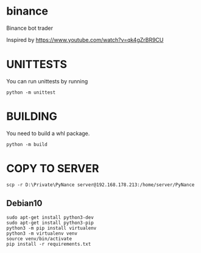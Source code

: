 # binance
Binance bot trader

Inspired by https://www.youtube.com/watch?v=qk4gZrBR9CU

# UNITTESTS

You can run unittests by running

    python -m unittest

# BUILDING

You need to build a whl package.

    python -m build

# COPY TO SERVER

    scp -r D:\Private\PyNance server@192.168.178.213:/home/server/PyNance

## Debian10

    sudo apt-get install python3-dev
    sudo apt-get install python3-pip
    python3 -m pip install virtualenv
    python3 -m virtualenv venv
    source venv/bin/activate
    pip install -r requirements.txt
